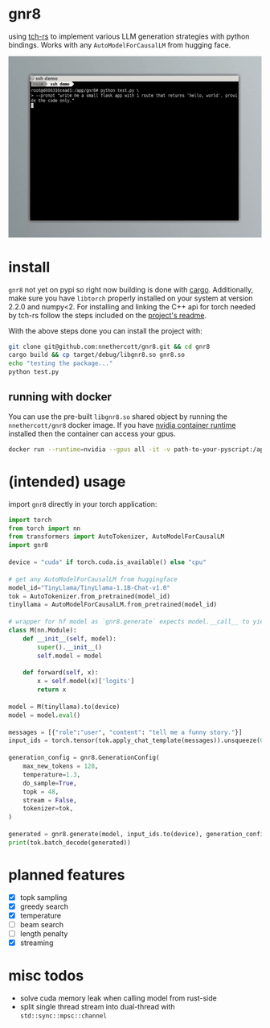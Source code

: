 # gnr8

using [tch-rs](https://github.com/LaurentMazare/tch-rs) to implement various LLM generation strategies with python bindings. Works with any `AutoModelForCausalLM` from hugging face. 

![alt text](https://github.com/nnethercott/gnr8/blob/main/media/demo.gif?raw=true)

# install 
`gnr8` not yet on pypi so right now building is done with [cargo](https://www.rust-lang.org/tools/install). Additionally, make sure you have `libtorch` properly installed on your system at version 2.2.0 and numpy<2. For installing and linking the C++ api for torch needed by tch-rs follow the steps included on the [project's readme](https://github.com/LaurentMazare/tch-rs).

With the above steps done you can install the project with:
```bash 
git clone git@github.com:nnethercott/gnr8.git && cd gnr8
cargo build && cp target/debug/libgnr8.so gnr8.so
echo "testing the package..."
python test.py
```
## running with docker 
You can use the pre-built `libgnr8.so` shared object by running the `nnethercott/gnr8` docker image. If you have [nvidia container runtime](https://developer.nvidia.com/container-runtime) installed then the container can access your gpus. 

```bash 
docker run --runtime=nvidia --gpus all -it -v path-to-your-pyscript:/app nnethercott/gnr8:latest /bin/bash
```


# (intended) usage

import `gnr8` directly in your torch application:

```python
import torch
from torch import nn
from transformers import AutoTokenizer, AutoModelForCausalLM
import gnr8

device = "cuda" if torch.cuda.is_available() else "cpu"

# get any AutoModelForCausalLM from huggingface 
model_id="TinyLlama/TinyLlama-1.1B-Chat-v1.0"
tok = AutoTokenizer.from_pretrained(model_id)
tinyllama = AutoModelForCausalLM.from_pretrained(model_id)

# wrapper for hf model as `gnr8.generate` expects model.__call__ to yield logits not dict 
class M(nn.Module):
    def __init__(self, model):
        super().__init__()
        self.model = model

    def forward(self, x):
        x = self.model(x)['logits']
        return x 

model = M(tinyllama).to(device)
model = model.eval()

messages = [{"role":"user", "content": "tell me a funny story."}]
input_ids = torch.tensor(tok.apply_chat_template(messages)).unsqueeze(0)

generation_config = gnr8.GenerationConfig(
    max_new_tokens = 128, 
    temperature=1.3,
    do_sample=True, 
    topk = 48,
    stream = False,
    tokenizer=tok,
)

generated = gnr8.generate(model, input_ids.to(device), generation_config)
print(tok.batch_decode(generated))
```

# planned features
- [x] topk sampling
- [x] greedy search
- [x] temperature
- [ ] beam search
- [ ] length penalty
- [x] streaming

# misc todos 
* solve cuda memory leak when calling model from rust-side 
* split single thread stream into dual-thread with `std::sync::mpsc::channel`
